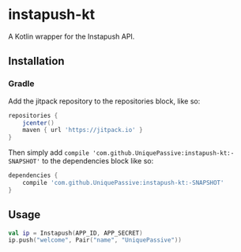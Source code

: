 # instapush-kt

A Kotlin wrapper for the Instapush API.

## Installation

### Gradle

Add the jitpack repository to the repositories block, like so:

```groovy
repositories {
    jcenter()
    maven { url 'https://jitpack.io' }
}
```

Then simply add ``compile 'com.github.UniquePassive:instapush-kt:-SNAPSHOT'`` to the dependencies block like so:

```groovy
dependencies {
    compile 'com.github.UniquePassive:instapush-kt:-SNAPSHOT'
}
```

## Usage

```kt
val ip = Instapush(APP_ID, APP_SECRET)
ip.push("welcome", Pair("name", "UniquePassive"))
```
